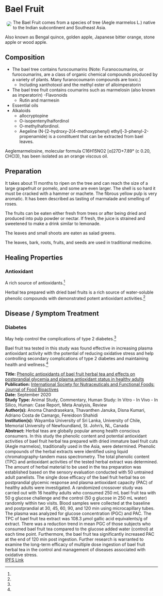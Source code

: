 # Bael Fruit

<img src="https://res.cloudinary.com/alchemist-cookbook/image/upload/w_200,f_auto/healing-items/bael-fruit.jpg" style="border-radius: 5px; float:left; margin: 5px;">The Bael Fruit comes from a species of tree (Aegle marmelos L.) native to the Indian subcontinent and Southeast Asia.

Also known as Bengal quince, golden apple, Japanese bitter orange, stone apple or wood apple.

## Composition

- The bael tree contains furocoumarins (Note: Furanocoumarins, or furocoumarins, are a class of organic chemical compounds produced by a variety of plants. Many furanocoumarin compounds are toxic.)
    - Including xanthotoxol and the methyl ester of alloimperatorin
- The bael tree fruit contains coumarins such as marmelosin (also known as imperatorin)
-Flavonoids
    - Rutin and marmesin
- Essential oils
- Alkaloids
    - allocryptopine
    - O-isopentenylhalfordinol
    - O-methylhafordinol.
    - Aegeline (N-[2-hydroxy-2(4-methoxyphenyl) ethyl]-3-phenyl-2-propenamide) is a constituent that can be extracted from bael leaves.

Aeglemarmelosine, molecular formula C16H15NO2 [α]27D+7.89° (c 0.20, CHCl3), has been isolated as an orange viscous oil.

## Preparation

It takes about 11 months to ripen on the tree and can reach the size of a large grapefruit or pomelo, and some are even larger. The shell is so hard it must be cracked with a hammer or machete. The fibrous yellow pulp is very aromatic. It has been described as tasting of marmalade and smelling of roses.

The fruits can be eaten either fresh from trees or after being dried and produced into pulp powder or nectar. If fresh, the juice is strained and sweetened to make a drink similar to lemonade.

The leaves and small shoots are eaten as salad greens.

The leaves, bark, roots, fruits, and seeds are used in traditional medicine.

## Healing Properties

### Antioxidant

A rich source of antioxidants.[^1]

Herbal tea prepared with dried bael fruits is a rich source of water-soluble phenolic compounds with demonstrated potent antioxidant activities.[^1]

## Disease / Symptom Treatment

### Diabetes

May help control the complications of type 2 diabetes.[^1]

Bael fruit tea tested in this study was found effective in increasing plasma antioxidant activity with the potential of reducing oxidative stress and help controlling secondary complications of type 2 diabetes and maintaining health and wellness.[^1]

[^1]: 
**Title:** [Phenolic antioxidants of bael fruit herbal tea and effects on postprandial glycemia and plasma antioxidant status in healthy adults](https://doi.org/10.31665/JFB.2020.11238)<br>
**Publication:** [International Society for Nutraceuticals and Functional Foods: Journal of Food Bioactives]( )<br>
**Date:** September 2020<br>
**Study Type:** Animal Study, Commentary, Human Study: In Vitro - In Vivo - In Silico, Human: Case Report, Meta Analysis, Review<br>
**Author(s):** Anoma Chandrasekara, Thavanthen Januka, Disna Kumari, Adriano Costa de Camargo, Fereidoon Shahidi<br>
**Institution(s):** Wayamba University of Sri Lanka, University of Chile, Memorial University of Newfoundland, St. John’s, NL, Canada<br>
**Abstract:** Herbal teas are globally popular among health conscious consumers. In this study the phenolic content and potential antioxidant activities of bael fruit herbal tea prepared with dried immature bael fruit cuts (Aegle marmelos), traditionally used in the Asia, were determined. Phenolic compounds of the herbal extracts were identified using liquid chromatography-tandem mass spectrometry. The total phenolic content (TPC) and antioxidant activities of the tested herbal extract was determined. The amount of herbal material to be used in the tea preparation was established based on the sensory evaluation conducted with 50 untrained adult panelists. The single dose efficacy of the bael fruit herbal tea on postprandial glycemic response and plasma antioxidant capacity (PAC) of healthy adults were investigated. A randomized crossover study was carried out with 16 healthy adults who consumed 250 mL bael fruit tea with 50 g glucose challenge and the control (50 g glucose in 250 mL water) randomly within two visits. Blood samples were collected at the baseline and postprandial at 30, 45, 60, 90, and 120 min using microcapillary tubes. The plasma was analyzed for glucose concentration (PGC) and PAC. The TPC of bael fruit tea extract was 108.3 μmol gallic acid equivalents/g of extract. There was a reduction trend in mean PGC of those subjects who consumed bael fruit tea compared to the glucose added water (control) at each time point. Furthermore, the bael fruit tea significantly increased PAC at the end of 120 min post ingestion. Further research is warranted to examine the long-term efficacy of multiple dose ingestion of bael fruit herbal tea in the control and management of diseases associated with oxidative stress.<br>
[IPFS Link](https://ipfs.io/ipfs/QmbpjoRBMCCvYf81nDa3fyEjdK5ydVLyRS8wfnskj3QWcQ)

<!-- [^1]: 
**Title:** [ ]( )<br>
**Publication:** [ ]( )<br>
**Date:** <br>
**Study Type:** Animal Study, Commentary, Human Study: In Vitro - In Vivo - In Silico, Human: Case Report, Meta Analysis, Review<br>
**Author(s):** <br>
**Institution(s):** <br>
**Abstract:** <br>
[IPFS Link](https://ipfs.io/ipfs/) -->

<!-- <img src="https://res.cloudinary.com/alchemist-cookbook/image/upload/w_200,f_auto/healing-items/acemannan.jpg" style="border-radius: 5px; border-width: 1px; border-color: #c9c9c9; border-style: solid;   display: block; margin-left: auto; margin-right: auto;"> -->
